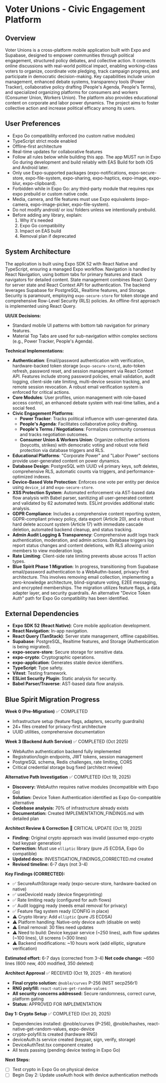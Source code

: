 # Voter Unions - Civic Engagement Platform

## Overview
Voter Unions is a cross-platform mobile application built with Expo and Supabase, designed to empower communities through political engagement, structured policy debates, and collective action. It connects online discussions with real-world political impact, enabling working-class voters to organize, coordinate vote pledging, track campaign progress, and participate in democratic decision-making. Key capabilities include union management, enhanced debate systems, transparency tools (Power Tracker), collaborative policy drafting (People's Agenda, People's Terms), and specialized organizing platforms for consumers and workers (Consumer Union, Workers Union). The platform also provides educational content on corporate and labor power dynamics. The project aims to foster collective action and increase political efficacy among its users.

## User Preferences
- Expo Go compatibility enforced (no custom native modules)
- TypeScript strict mode enabled
- Offline-first architecture
- Real-time updates for collaborative features
- Follow all rules below while building this app. The app MUST run in Expo Go during development and build reliably with EAS Build for both iOS and Android later.
- Only use Expo-supported packages (expo-notifications, expo-secure-store, expo-file-system, expo-sharing, expo-haptics, expo-image, expo-blur, expo-clipboard).
- Forbidden while in Expo Go: any third-party module that requires npx expo prebuild or custom native code.
- Media, camera, and file features must use Expo equivalents (expo-camera, expo-image-picker, expo-file-system).
- Do not modify android/ or ios/ folders unless we intentionally prebuild.
- Before adding any library, explain:
  1. Why it's needed
  2. Expo Go compatibility
  3. Impact on EAS build
  4. Removal plan if deprecated

## System Architecture
The application is built using Expo SDK 52 with React Native and TypeScript, ensuring a managed Expo workflow. Navigation is handled by React Navigation, using bottom tabs for primary features and stack navigators for detailed content. State management combines React Query for server state and React Context API for authentication. The backend leverages Supabase for PostgreSQL, Realtime features, and Storage. Security is paramount, employing `expo-secure-store` for token storage and comprehensive Row-Level Security (RLS) policies. An offline-first approach is implemented using React Query.

**UI/UX Decisions:**
- Standard mobile UI patterns with bottom tab navigation for primary features.
- Material Top Tabs are used for sub-navigation within complex sections (e.g., Power Tracker, People's Agenda).

**Technical Implementations:**
- **Authentication**: Email/password authentication with verification, hardware-backed token storage (`expo-secure-store`), auto-token refresh, password reset, and session management via React Context API. Features include strong password policies, email validation, audit logging, client-side rate limiting, multi-device session tracking, and remote session revocation. A robust email verification system is enforced for critical actions.
- **Core Modules**: User profiles, union management with role-based access control, an enhanced debate system with real-time tallies, and a social feed.
- **Civic Engagement Platforms**:
  - **Power Tracker**: Tracks political influence with user-generated data.
  - **People's Agenda**: Facilitates collaborative policy drafting.
  - **People's Terms / Negotiations**: Formalizes community consensus and tracks negotiation outcomes.
  - **Consumer Union & Workers Union**: Organize collective actions (boycotts, strikes) with democratic voting and robust vote field protection via database triggers and RLS.
- **Educational Platforms**: "Corporate Power" and "Labor Power" sections provide user-generated content on power dynamics.
- **Database Design**: PostgreSQL with UUID v4 primary keys, soft deletes, comprehensive RLS, automatic counts via triggers, and performance-optimized indexes.
- **Device-Based Vote Protection**: Enforces one vote per entity per device using `device_id` and `expo-secure-store`.
- **XSS Protection System**: Automated enforcement via AST-based data flow analysis with Babel parser, sanitizing all user-generated content and validated by 62 automated tests. ESLint provides additional static analysis.
- **GDPR Compliance**: Includes a comprehensive content reporting system, GDPR-compliant privacy policy, data export (Article 20), and a robust hard delete account system (Article 17) with immediate cascade deletion, automated backend cleanup, and status tracking.
- **Admin Audit Logging & Transparency**: Comprehensive audit logs track authentication, moderation, and admin actions. Database triggers log report status changes and content deletions, with RLS allowing union members to view moderation logs.
- **Rate Limiting**: Client-side rate limiting prevents abuse across 11 action types.
- **Blue Spirit Phase 1 Migration**: In progress, transitioning from Supabase email/password authentication to a WebAuthn-based, privacy-first architecture. This involves removing email collection, implementing a zero-knowledge architecture, blind-signature voting, E2EE messaging, and encrypted memberships. The migration utilizes feature flags, a data adapter layer, and security guardrails. An alternative "Device Token Auth" path for Expo Go compatibility has been identified.

## External Dependencies
- **Expo SDK 52 (React Native)**: Core mobile application development.
- **React Navigation**: In-app navigation.
- **React Query (TanStack)**: Server state management, offline capabilities.
- **Supabase**: PostgreSQL, Realtime features, and Storage (Authentication is being migrated).
- **expo-secure-store**: Secure storage for sensitive data.
- **expo-crypto**: Cryptographic operations.
- **expo-application**: Generates stable device identifiers.
- **TypeScript**: Type safety.
- **Vitest**: Testing framework.
- **ESLint Security Plugin**: Static analysis for security.
- **Babel Parser/Traverse**: AST-based data flow analysis.

## Blue Spirit Migration Progress

**Week 0 (Pre-Migration)** ✅ COMPLETED
- Infrastructure setup (feature flags, adapters, security guardrails)
- 24+ files created for privacy-first architecture
- UUID utilities, comprehensive documentation

**Week 3 (Backend Auth Service)** ✅ COMPLETED (Oct 2025)
- WebAuthn authentication backend fully implemented
- Registration/login endpoints, JWT tokens, session management
- PostgreSQL schema, Redis challenges, rate limiting, CORS
- Critical credential storage bug fixed (architect review)

**Alternative Path Investigation** ✅ COMPLETED (Oct 19, 2025)
- **Discovery:** WebAuthn requires native modules (incompatible with Expo Go)
- **Solution:** Device Token Authentication identified as Expo Go-compatible alternative
- **Codebase analysis:** 70% of infrastructure already exists
- **Documentation:** Created IMPLEMENTATION_FINDINGS.md with detailed plan

**Architect Review & Correction** 🔴 CRITICAL UPDATE (Oct 19, 2025)
- **Finding:** Original crypto approach was invalid (assumed expo-crypto had keypair generation)
- **Correction:** Must use `elliptic` library (pure JS ECDSA, Expo Go compatible)
- **Updated docs:** INVESTIGATION_FINDINGS_CORRECTED.md created
- **Revised timeline:** 6-7 days (not 3-4)

**Key Findings (CORRECTED):**
- ✅ SecureAuthStorage ready (expo-secure-store, hardware-backed on native)
- ✅ useDeviceId ready (device fingerprinting)
- ✅ Rate limiting ready (configured for auth flows)
- ✅ Audit logging ready (needs email removal for privacy)
- ✅ Feature flag system ready (CONFIG in place)
- ⚠️ Crypto library: Add `elliptic` (pure JS ECDSA)
- ⚠️ Platform handling: Native-only device auth (disable on web)
- ⚠️ Email removal: 30 files need updates
- ⚠️ Need to build: Device keypair service (~250 lines), auth flow updates (~100 lines), UI screens (~300 lines)
- ⚠️ Backend modifications: ~10 hours work (add elliptic, signature verification)

**Estimated effort:** 6-7 days (corrected from 3-4)
**Net code change:** ~650 lines (600 new, 400 modified, 350 deleted)

**Architect Approval** ✅ RECEIVED (Oct 19, 2025 - 4th iteration)
- **Final crypto solution:** `@noble/curves` P-256 (NIST secp256r1)
- **RNG polyfill:** `react-native-get-random-values`
- **All security concerns addressed:** Secure randomness, correct curve, platform gating
- **Status:** APPROVED FOR IMPLEMENTATION

**Day 1: Crypto Setup** ✅ COMPLETED (Oct 20, 2025)
- Dependencies installed: @noble/curves (P-256), @noble/hashes, react-native-get-random-values, expo-device
- crypto-polyfill.ts created (hardware RNG)
- deviceAuth.ts service created (keypair, sign, verify, storage)
- DeviceAuthTest.tsx component created
- All tests passing (pending device testing in Expo Go)

**Next Steps:**
- [ ] Test crypto in Expo Go on physical device
- [ ] Begin Day 2: Update useAuth hook with device authentication methods